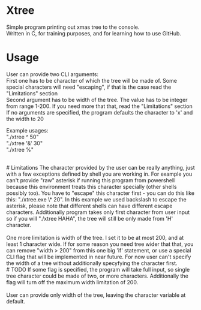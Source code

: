 # Xtree
Simple program printing out xmas tree to the console.<br>
Written in C, for training purposes, and for learning how to use GitHub.<br>

# Usage
User can provide two CLI arguments:<br>
First one has to be character of which the tree will be made of. Some special characters will need "escaping", if that is the case read the "Limitations" section<br>
Second argument has to be width of the tree. The value has to be integer from range 1-200. If you need more that that, read the "Limitations" section<br>
If no arguments are specified, the program defaults the character to 'x' and the width to 20<br>

Example usages:<br>
"./xtree ^ 50"<br>
"./xtree '&' 30"<br>
"./xtree %"

<br>
# Limitations
The character provided by the user can be really anything, just with a few exceptions defined by shell you are working in. For example you can't provide "raw" asterisk if running this program from powershell because this environment treats this character specially (other shells possibly too). You have to "escape" this character first - you can do this like this: "./xtree.exe \* 20". In this example we used backslash to escape the asterisk, please note that different shells can have different escape characters. Additionally program takes only first character from user input so if you will "./xtree HAHA", the tree will still be only made from 'H' character.<br><br>
One more limitation is width of the tree. I set it to be at most 200, and at least 1 character wide. If for some reason you need tree wider that that, you can remove "width > 200" from this one big 'if' statement, or use a special CLI flag that will be implemented in near future. For now user can't specify the width of a tree without additionally specyfying the character first.

<br>
# TODO
If some flag is specified, the program will take full input, so single tree character could be made of two, or more characters. Additionally the flag will turn off the maximum width limitation of 200.<br><br>
User can provide only width of the tree, leaving the character variable at default.